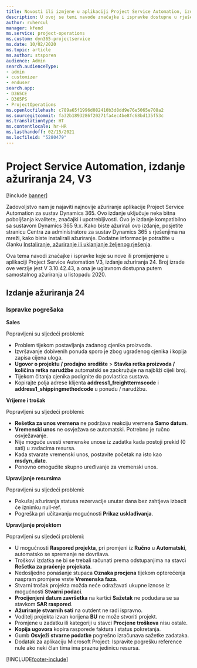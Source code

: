 ```yaml
---
title: Novosti ili izmjene u aplikaciji Project Service Automation, izdanje ažuriranja 24, V3
description: U ovoj se temi navode značajke i ispravke dostupne u rješenju Project Service Automation, izdanje ažuriranja 24, V3.
author: ruhercul
manager: kfend
ms.service: project-operations
ms.custom: dyn365-projectservice
ms.date: 10/02/2020
ms.topic: article
ms.author: stsporen
audience: Admin
search.audienceType:
- admin
- customizer
- enduser
search.app:
- D365CE
- D365PS
- ProjectOperations
ms.openlocfilehash: c789a65f1996d082410b3d8dd9e76e5065e708a2
ms.sourcegitcommit: fa32b1893286f20271fa4ec4be8fc68bd135f53c
ms.translationtype: HT
ms.contentlocale: hr-HR
ms.lasthandoff: 02/15/2021
ms.locfileid: "5280479"
---
```

# <a name="project-service-automation-update-release-24-v3"></a>Project Service Automation, izdanje ažuriranja 24, V3

[!include [banner](../includes/psa-now-project-operations.md)]

Zadovoljstvo nam je najaviti najnovije ažuriranje aplikacije Project Service Automation za sustav Dynamics 365. Ovo izdanje uključuje neka bitna poboljšanja kvalitete, značajki i upotrebljivosti. Ovo je izdanje kompatibilno sa sustavom Dynamics 365 9.x. Kako biste ažurirali ovo izdanje, posjetite stranicu Centra za administratore za sustav Dynamics 365 s rješenjima na mreži, kako biste instalirali ažuriranje. Dodatne informacije potražite u članku [Instaliranje, ažuriranje ili uklanjanje željenog rješenja](https://docs.microsoft.com/power-platform/admin/install-remove-preferred-solution).

Ova tema navodi značajke i ispravke koje su nove ili promijenjene u aplikaciji Project Service Automation V3, izdanje ažuriranja 24. Broj izrade ove verzije jest V 3.10.42.43, a ona je uglavnom dostupna putem samostalnog ažuriranja u listopadu 2020.

## <a name="update-release-24"></a>Izdanje ažuriranja 24

### <a name="bug-fixes"></a>Ispravke pogrešaka

**Sales**

Popravljeni su sljedeći problemi:

- Problem tijekom postavljanja zadanog cjenika proizvoda.
- Izvršavanje dobivenih ponuda sporo je zbog ugrađenog cjenika i kopija zapisa cijena uloga.
- **Ugovor o projektu / prodajno središte** > **Stavka retka proizvoda / količina retka narudžbe** automatski se zaokružuje na najbliži cijeli broj.
- Tijekom čitanja cjenika podignite do povlastica sustava.
- Kopirajte polja adrese klijenta **address1_freighttermscode** i **address1_shippingmethodcode** u ponudu / narudžbu. 


**Vrijeme i trošak**

Popravljeni su sljedeći problemi:

- **Rešetka za unos vremena** ne podržava reakciju vremena **Samo datum**.
- **Vremenski unos** ne osvježava se automatski. Potrebno je ručno osvježavanje.
- Nije moguće uvesti vremenske unose iz zadatka kada postoji prekid (0 sati) u zadacima resursa.
- Kada stvarate vremenski unos, postavite početak na isto kao **msdyn_date**.
- Ponovno omogućite skupno uređivanje za vremenski unos.

**Upravljanje resursima**

Popravljeni su sljedeći problemi:

- Pokušaj ažuriranja statusa rezervacije unutar dana bez zahtjeva izbacit će iznimku null-ref.
- Pogreška pri učitavanju mogućnosti **Prikaz usklađivanja**.


**Upravljanje projektom**

Popravljeni su sljedeći problemi:

- U mogućnosti **Raspored projekta**, pri promjeni iz **Ručno** u **Automatski**, automatsko se spremanje ne dovršava.
- Troškovi izdatka ne bi se trebali računati prema odstupanjima na stavci **Rešetka za praćenje projekata**.
- Nedosljedno ponašanje stupaca **Oznaka procjena** tijekom opterećenja naspram promjene vrste **Vremenska faza**.
- Stvarni trošak projekta možda neće odražavati ukupne iznose iz mogućnosti **Stvarni podaci**.
- **Procijenjeni datum završetka** na kartici **Sažetak** ne podudara se sa stavkom **SAR raspored**.
- **Ažuriranje stvarnih sati** na outdent ne radi ispravno.
- Voditelj projekta izvan korijena **BU** ne može stvoriti projekt.
- Promjene u zadatku ili kategoriji u stavci **Procjene troškova** nisu ostale.
- **Kopija ugovora** kopira rasporede faktura i status pokretanja.
- Gumb **Osvježi stvarne podatke** pogrešno izračunava sažetke zadataka.
- Dodatak za aplikaciju Microsoft Project: Ispravite pogrešku reference nule ako neki član tima ima praznu jedinicu resursa.



[!INCLUDE[footer-include](../includes/footer-banner.md)]